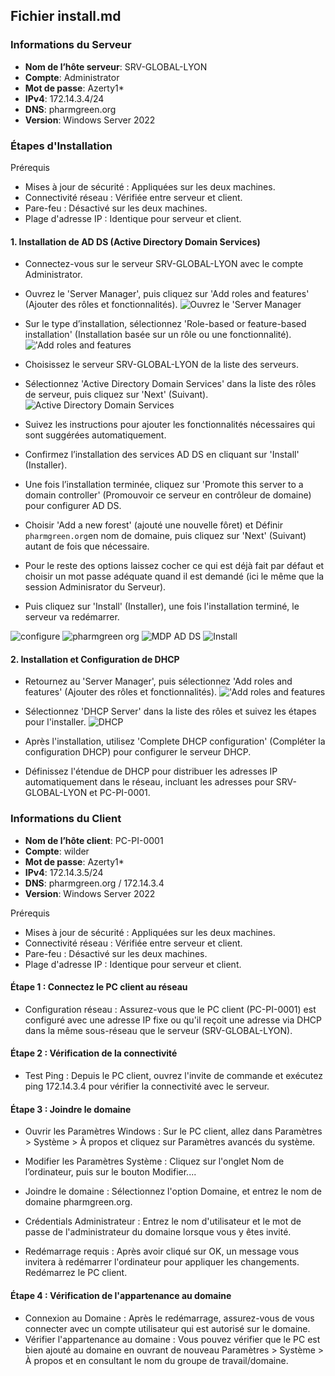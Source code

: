 ## Fichier install.md
### Informations du Serveur

- **Nom de l’hôte serveur**: SRV-GLOBAL-LYON
- **Compte**: Administrator
- **Mot de passe**: Azerty1*
- **IPv4**: 172.14.3.4/24
- **DNS**: pharmgreen.org
- **Version**: Windows Server 2022



### Étapes d'Installation

Prérequis
- Mises à jour de sécurité : Appliquées sur les deux machines.
- Connectivité réseau : Vérifiée entre serveur et client.
- Pare-feu : Désactivé sur les deux machines.
- Plage d'adresse IP : Identique pour serveur et client.

#### 1. Installation de AD DS (Active Directory Domain Services)

- Connectez-vous sur le serveur SRV-GLOBAL-LYON avec le compte Administrator.
  
- Ouvrez le 'Server Manager', puis cliquez sur 'Add roles and features' (Ajouter des rôles et fonctionnalités).
![Ouvrez le 'Server Manager](https://github.com/WildCodeSchool/TSSR-2402-P3-G4-BuildYourInfra-Pharmgreen/assets/162970946/45f9aea5-b7ad-42e8-9242-aaaa279ebe27)

  
- Sur le type d’installation, sélectionnez 'Role-based or feature-based installation' (Installation basée sur un rôle ou une fonctionnalité).
!['Add roles and features](https://github.com/WildCodeSchool/TSSR-2402-P3-G4-BuildYourInfra-Pharmgreen/assets/162970946/b849081d-85dc-4a48-a4ae-c62f5b1b4da5)

  
- Choisissez le serveur SRV-GLOBAL-LYON de la liste des serveurs.
  
- Sélectionnez 'Active Directory Domain Services' dans la liste des rôles de serveur, puis cliquez sur 'Next' (Suivant).
![Active Directory Domain Services](https://github.com/WildCodeSchool/TSSR-2402-P3-G4-BuildYourInfra-Pharmgreen/assets/162970946/797f927c-ad52-4c39-a2c5-e95a26e22647)
  
- Suivez les instructions pour ajouter les fonctionnalités nécessaires qui sont suggérées automatiquement.
  
- Confirmez l’installation des services AD DS en cliquant sur 'Install' (Installer).
  
- Une fois l’installation terminée, cliquez sur 'Promote this server to a domain controller' (Promouvoir ce serveur en contrôleur de domaine) pour configurer AD DS.
- Choisir  'Add a new forest' (ajouté une nouvelle fôret) et Définir `pharmgreen.org`en nom de domaine, puis cliquez sur 'Next' (Suivant) autant de fois que nécessaire.
- Pour le reste des options laissez cocher ce qui est déjà fait par défaut et choisir un mot passe adéquate quand il est demandé (ici le même que la session Adminisrator du Serveur).
- Puis cliquez sur 'Install' (Installer), une fois l'installation terminé, le serveur va redémarrer.  

![configure](https://github.com/WildCodeSchool/TSSR-2402-P3-G4-BuildYourInfra-Pharmgreen/assets/162970946/9abf0e41-2f12-4ecb-8ed0-b7f7fd833ec4)
![pharmgreen org](https://github.com/WildCodeSchool/TSSR-2402-P3-G4-BuildYourInfra-Pharmgreen/assets/162970946/fbac3bb6-f9b7-44c8-9375-c2923f2aec4c)
![MDP AD DS](https://github.com/WildCodeSchool/TSSR-2402-P3-G4-BuildYourInfra-Pharmgreen/assets/162970946/3cc37e63-a785-477f-8e40-0dba7e7657a3)
![Install](https://github.com/WildCodeSchool/TSSR-2402-P3-G4-BuildYourInfra-Pharmgreen/assets/162970946/018360c2-023c-4fee-ac34-f04844314a19)



#### 2. Installation et Configuration de DHCP

- Retournez au 'Server Manager', puis sélectionnez 'Add roles and features' (Ajouter des rôles et fonctionnalités).
  !['Add roles and features](https://github.com/WildCodeSchool/TSSR-2402-P3-G4-BuildYourInfra-Pharmgreen/assets/162970946/e569d963-e87d-4238-83b0-ae6422f463b6)

- Sélectionnez 'DHCP Server' dans la liste des rôles et suivez les étapes pour l'installer.
  ![DHCP](https://github.com/WildCodeSchool/TSSR-2402-P3-G4-BuildYourInfra-Pharmgreen/assets/162970946/08ca85f2-4632-4647-9f1a-14d861ed519d)

- Après l'installation, utilisez 'Complete DHCP configuration' (Compléter la configuration DHCP) pour configurer le serveur DHCP.
  
- Définissez l'étendue de DHCP pour distribuer les adresses IP automatiquement dans le réseau, incluant les adresses pour SRV-GLOBAL-LYON et PC-PI-0001.
  

### Informations du Client

- **Nom de l’hôte client**: PC-PI-0001
- **Compte**: wilder
- **Mot de passe**: Azerty1*
- **IPv4**: 172.14.3.5/24
- **DNS**: pharmgreen.org / 172.14.3.4
- **Version**: Windows Server 2022

Prérequis
- Mises à jour de sécurité : Appliquées sur les deux machines.
- Connectivité réseau : Vérifiée entre serveur et client.
- Pare-feu : Désactivé sur les deux machines.
- Plage d'adresse IP : Identique pour serveur et client.

#### Étape 1 : Connectez le PC client au réseau

- Configuration réseau : Assurez-vous que le PC client (PC-PI-0001) est configuré avec une adresse IP fixe ou qu'il reçoit une adresse via DHCP dans la même sous-réseau que le serveur (SRV-GLOBAL-LYON).

#### Étape 2 : Vérification de la connectivité

- Test Ping : Depuis le PC client, ouvrez l'invite de commande et exécutez ping 172.14.3.4 pour vérifier la connectivité avec le serveur.

#### Étape 3 : Joindre le domaine

- Ouvrir les Paramètres Windows : Sur le PC client, allez dans Paramètres > Système > À propos et cliquez sur Paramètres avancés du système.

- Modifier les Paramètres Système : Cliquez sur l'onglet Nom de l’ordinateur, puis sur le bouton Modifier....

- Joindre le domaine : Sélectionnez l'option Domaine, et entrez le nom de domaine pharmgreen.org.

- Crédentials Administrateur : Entrez le nom d'utilisateur et le mot de passe de l'administrateur du domaine lorsque vous y êtes invité.

- Redémarrage requis : Après avoir cliqué sur OK, un message vous invitera à redémarrer l'ordinateur pour appliquer les changements. Redémarrez le PC client.

#### Étape 4 : Vérification de l'appartenance au domaine

- Connexion au Domaine : Après le redémarrage, assurez-vous de vous connecter avec un compte utilisateur qui est autorisé sur le domaine.
- Vérifier l'appartenance au domaine : Vous pouvez vérifier que le PC est bien ajouté au domaine en ouvrant de nouveau Paramètres > Système > À propos et en consultant le nom du groupe de travail/domaine.
